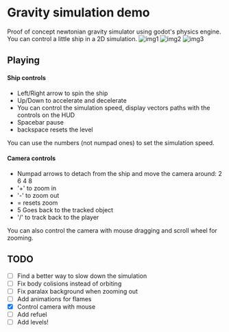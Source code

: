 # Gravity simulation demo

Proof of concept newtonian gravity simulator using godot's physics engine. You can control a little ship in a 2D simulation.
![img1](https://user-images.githubusercontent.com/24435787/155674374-ced450c9-13d0-45a7-98cf-1d51231ee382.png)
![img2](https://user-images.githubusercontent.com/24435787/155674388-53656ad4-1e96-46a6-bfb4-630eabc696d9.png)
![img3](https://user-images.githubusercontent.com/24435787/155674393-6b748d9a-dabe-42db-976e-f075c693a521.png)


## Playing

#### Ship controls

* Left/Right arrow to spin the ship
* Up/Down to accelerate and decelerate
* You can control the simulation speed, display vectors paths with the controls on the HUD
* Spacebar pause
* backspace resets the level

You can use the numbers (not numpad ones) to set the simulation speed.

#### Camera controls

* Numpad arrows to detach from the ship and move the camera around: 2 6 4 8
* '+' to zoom in
* '-' to zoom out
* = resets zoom
* 5 Goes back to the tracked object
* '/' to track back to the player

You can also control the camera with mouse dragging and scroll wheel for zooming.


## TODO

- [ ] Find a better way to slow down the simulation
- [ ] Fix body colisions instead of orbiting
- [ ] Fix paralax background when zooming out
- [ ] Add animations for flames
- [x] Control camera with mouse
- [ ] Add refuel
- [ ] Add levels!
